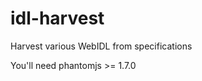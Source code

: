 idl-harvest
===========

Harvest various WebIDL from specifications

You'll need phantomjs >= 1.7.0
